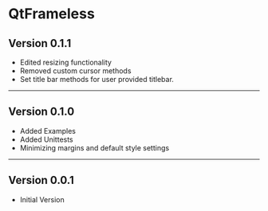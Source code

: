 # QtFrameless

## Version 0.1.1

-   Edited resizing functionality
-   Removed custom cursor methods
-   Set title bar methods for user provided titlebar.

---------------------------

## Version 0.1.0

-   Added Examples
-   Added Unittests
-   Minimizing margins and default style settings

----------------------------

## Version 0.0.1

-   Initial Version
